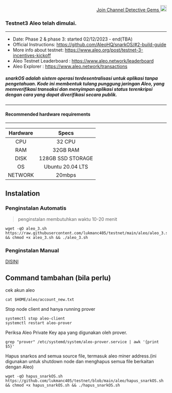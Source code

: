 <p align="right">
<html>
   <body>
      <a href="https://t.me/detective_gems/">
         Join Channel Detective Gems  <img alt="Detective Gems"src="https://user-images.githubusercontent.com/48665887/191190210-b1c14331-4bd5-45ae-a271-e4f967ad7e45.png"
         width="20" height="20">
      </a>
   </body>
</html>
</p>

### Testnet3 Aleo telah dimulai.

---

- Date: Phase 2 & phase 3: started 02/12/2023 - end(TBA)
- Official Instructions: https://github.com/AleoHQ/snarkOS/#2-build-guide
- More info about testnet: https://www.aleo.org/post/testnet-3-incentives-kickoff
- Aleo Testnet Leaderboard : https://www.aleo.network/leaderboard
- Aleo Explorer : https://www.aleo.network/transactions

##### snarkOS adalah sistem operasi terdesentralisasi untuk aplikasi tanpa pengetahuan. Kode ini membentuk tulang punggung jaringan Aleo, yang memverifikasi transaksi dan menyimpan aplikasi status terenkripsi dengan cara yang dapat diverifikasi secara publik.

---

#### Recommended hardware requirements

---

| Hardware |       Specs       |
| :------: | :---------------: |
|   CPU    |      32 CPU       |
|   RAM    |     32GB RAM      |
|   DISK   | 128GB SSD STORAGE |
|    OS    | Ubuntu 20.04 LTS  |
| NETWORK  |      20mbps       |

## Instalation

### Penginstalan Automatis

> penginstalan membutuhkan waktu 10-20 menit

```
wget -qO aleo_3.sh https://raw.githubusercontent.com/lukmanc405/testnet/main/aleo/aleo_3.sh && chmod +x aleo_3.sh && ./aleo_3.sh
```

### Penginstalan Manual

[DISINI](manual%20install/README.md)

## Command tambahan (**bila perlu**)

cek akun aleo

```
cat $HOME/aleo/account_new.txt
```

Stop node client and hanya running prover

```
systemctl stop aleo-client
systemctl restart aleo-prover
```

Periksa Aleo Private Key apa yang digunakan oleh prover.

```
grep "prover" /etc/systemd/system/aleo-prover.service | awk '{print $5}'
```

Hapus snarkos and semua source file, termasuk aleo miner address.(ini digunakan untuk shutdown node dan menghapus semua file berkaitan dengan Aleo)

```
wget -qO hapus_snarkOS.sh https://github.com/lukmanc405/testnet/blob/main/aleo/hapus_snarkOS.sh && chmod +x hapus_snarkOS.sh && ./hapus_snarkOS.sh
```
